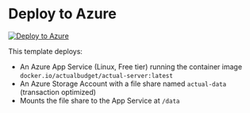 # Deploy to Azure

[![Deploy to Azure](https://aka.ms/deploytoazurebutton)](https://portal.azure.com/#create/Microsoft.Template/uri/https%3A%2F%2Fraw.githubusercontent.com%2Fdeathmarine%2Fcloud-actual-budget%2Fmain%2Farm-templates%2Fazuredeploy.json)


This template deploys:
- An Azure App Service (Linux, Free tier) running the container image `docker.io/actualbudget/actual-server:latest`
- An Azure Storage Account with a file share named `actual-data` (transaction optimized)
- Mounts the file share to the App Service at `/data`
